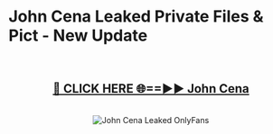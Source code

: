 # John Cena Leaked Private Files & Pict - New Update
<br>
<div align="center">
<h2><a href="https://mediafilles.blogspot.com/?title=John_Cena" rel="nofollow">🔴 CLICK HERE 🌐==►► John Cena</a></h2>
<br>
<a href="https://mediafilles.blogspot.com/?title=John_Cena" rel="nofollow" data-target="animated-image.originalLink"><img src="https://i.ibb.co.com/WyWwxjT/player-gif2.gif" alt="John Cena Leaked OnlyFans" style="max-width: 100%; display: inline-block;" data-target="animated-image.originalImage"></a>
</div>
<br>